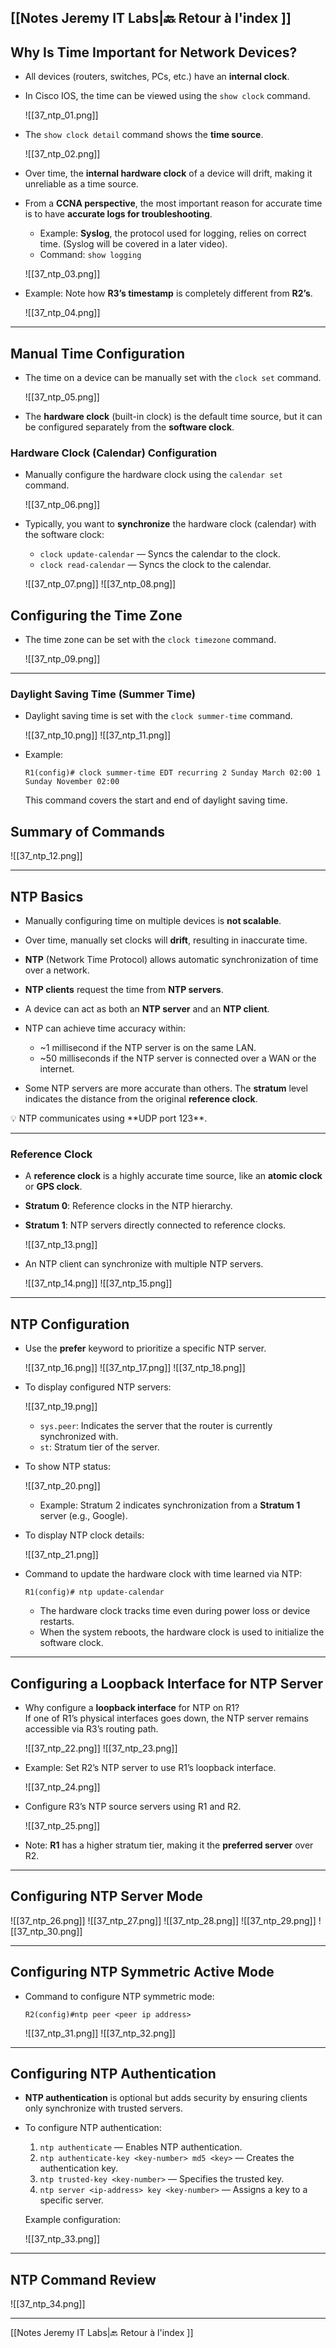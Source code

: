 
 [[Notes Jeremy IT Labs|🔙 Retour à l'index ]]
---
## Why Is Time Important for Network Devices?

- All devices (routers, switches, PCs, etc.) have an **internal clock**.
- In Cisco IOS, the time can be viewed using the `show clock` command.

  ![[37_ntp_01.png]]

- The `show clock detail` command shows the **time source**.

  ![[37_ntp_02.png]]

- Over time, the **internal hardware clock** of a device will drift, making it unreliable as a time source.
- From a **CCNA perspective**, the most important reason for accurate time is to have **accurate logs for troubleshooting**.

  - Example: **Syslog**, the protocol used for logging, relies on correct time. (Syslog will be covered in a later video).
  - Command: `show logging`

  ![[37_ntp_03.png]]

- Example: Note how **R3’s timestamp** is completely different from **R2’s**.

  ![[37_ntp_04.png]]

---

## Manual Time Configuration

- The time on a device can be manually set with the `clock set` command.

  ![[37_ntp_05.png]]

- The **hardware clock** (built-in clock) is the default time source, but it can be configured separately from the **software clock**.

### Hardware Clock (Calendar) Configuration

- Manually configure the hardware clock using the `calendar set` command.

  ![[37_ntp_06.png]]

- Typically, you want to **synchronize** the hardware clock (calendar) with the software clock:
  - `clock update-calendar` — Syncs the calendar to the clock.
  - `clock read-calendar` — Syncs the clock to the calendar.

  ![[37_ntp_07.png]]
  ![[37_ntp_08.png]]
  

## Configuring the Time Zone

- The time zone can be set with the `clock timezone` command.

  ![[37_ntp_09.png]]

---

### Daylight Saving Time (Summer Time)

- Daylight saving time is set with the `clock summer-time` command.

  ![[37_ntp_10.png]]
  ![[37_ntp_11.png]]

- Example:  
  ```
  R1(config)# clock summer-time EDT recurring 2 Sunday March 02:00 1 Sunday November 02:00
  ```

  This command covers the start and end of daylight saving time.

## Summary of Commands

![[37_ntp_12.png]]

---

## NTP Basics

- Manually configuring time on multiple devices is **not scalable**.
- Over time, manually set clocks will **drift**, resulting in inaccurate time.
- **NTP** (Network Time Protocol) allows automatic synchronization of time over a network.
- **NTP clients** request the time from **NTP servers**.
- A device can act as both an **NTP server** and an **NTP client**.
- NTP can achieve time accuracy within:
  - ~1 millisecond if the NTP server is on the same LAN.
  - ~50 milliseconds if the NTP server is connected over a WAN or the internet.

- Some NTP servers are more accurate than others. The **stratum** level indicates the distance from the original **reference clock**.

<aside>💡 NTP communicates using **UDP port 123**.</aside>

---

### Reference Clock

- A **reference clock** is a highly accurate time source, like an **atomic clock** or **GPS clock**.
- **Stratum 0**: Reference clocks in the NTP hierarchy.
- **Stratum 1**: NTP servers directly connected to reference clocks.

  ![[37_ntp_13.png]]

- An NTP client can synchronize with multiple NTP servers.

  ![[37_ntp_14.png]]
  ![[37_ntp_15.png]]

---

## NTP Configuration

- Use the **prefer** keyword to prioritize a specific NTP server.

  ![[37_ntp_16.png]]
  ![[37_ntp_17.png]]
  ![[37_ntp_18.png]]

- To display configured NTP servers:

  ![[37_ntp_19.png]]

  - `sys.peer`: Indicates the server that the router is currently synchronized with.
  - `st`: Stratum tier of the server.

- To show NTP status:

  ![[37_ntp_20.png]]

  - Example: Stratum 2 indicates synchronization from a **Stratum 1** server (e.g., Google).

- To display NTP clock details:

  ![[37_ntp_21.png]]

- Command to update the hardware clock with time learned via NTP:
  ```
  R1(config)# ntp update-calendar
  ```

  - The hardware clock tracks time even during power loss or device restarts.
  - When the system reboots, the hardware clock is used to initialize the software clock.

---

## Configuring a Loopback Interface for NTP Server

- Why configure a **loopback interface** for NTP on R1?  
  If one of R1’s physical interfaces goes down, the NTP server remains accessible via R3’s routing path.

  ![[37_ntp_22.png]]
  ![[37_ntp_23.png]]

- Example: Set R2’s NTP server to use R1’s loopback interface.

  ![[37_ntp_24.png]]

- Configure R3’s NTP source servers using R1 and R2.

  ![[37_ntp_25.png]]

- Note: **R1** has a higher stratum tier, making it the **preferred server** over R2.

---

## Configuring NTP Server Mode

  ![[37_ntp_26.png]]
  ![[37_ntp_27.png]]
  ![[37_ntp_28.png]]
  ![[37_ntp_29.png]]
  ![[37_ntp_30.png]]

---

## Configuring NTP Symmetric Active Mode

- Command to configure NTP symmetric mode:
  ```
  R2(config)#ntp peer <peer ip address>
  ```

  ![[37_ntp_31.png]]
  ![[37_ntp_32.png]]

---

## Configuring NTP Authentication

- **NTP authentication** is optional but adds security by ensuring clients only synchronize with trusted servers.
- To configure NTP authentication:
  1. `ntp authenticate` — Enables NTP authentication.
  2. `ntp authenticate-key <key-number> md5 <key>` — Creates the authentication key.
  3. `ntp trusted-key <key-number>` — Specifies the trusted key.
  4. `ntp server <ip-address> key <key-number>` — Assigns a key to a specific server.

  Example configuration:

  ![[37_ntp_33.png]]

---

## NTP Command Review

  ![[37_ntp_34.png]]

---

 [[Notes Jeremy IT Labs|🔙 Retour à l'index ]]